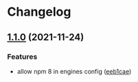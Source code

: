 # Changelog

## [1.1.0](https://www.github.com/Financial-Times/origami/compare/math-v1.0.0...math-v1.1.0) (2021-11-24)


### Features

* allow npm 8 in engines config ([eeb1cae](https://www.github.com/Financial-Times/origami/commit/eeb1cae6e7f0379e647f2b41240b1f294997d528))
